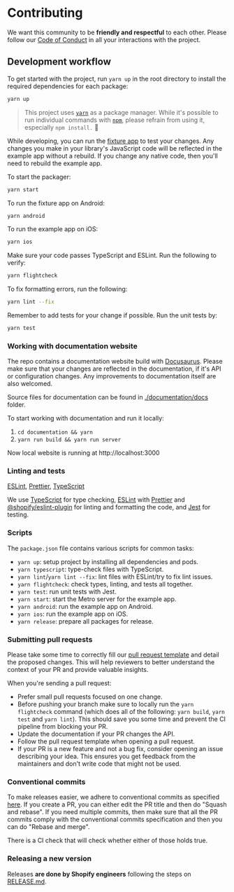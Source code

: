 # Contributing

We want this community to be **friendly and respectful** to each other. Please follow our [Code of Conduct](./CODE_OF_CONDUCT.md) in all your interactions with the project.

## Development workflow

To get started with the project, run `yarn up` in the root directory to install the required dependencies for each package:

```sh
yarn up
```

>  This project uses [`yarn`](https://classic.yarnpkg.com/) as a package manager. While it's possible to run individual commands with [`npm`](https://github.com/npm/cli), please refrain from using it, especially `npm install.` 🙅

While developing, you can run the [fixture app](/fixture/) to test your changes. Any changes you make in your library's JavaScript code will be reflected in the example app without a rebuild. If you change any native code, then you'll need to rebuild the example app.

To start the packager:

```sh
yarn start
```

To run the fixture app on Android:

```sh
yarn android
```

To run the example app on iOS:

```sh
yarn ios
```

Make sure your code passes TypeScript and ESLint. Run the following to verify:

```sh
yarn flightcheck
```

To fix formatting errors, run the following:

```sh
yarn lint --fix
```

Remember to add tests for your change if possible. Run the unit tests by:

```sh
yarn test
```

###  Working with documentation website

The repo contains a documentation website build with [Docusaurus](https://docusaurus.io/). Please make sure that your changes are reflected in the documentation, if it's API or configuration changes. Any improvements to documentation itself are also welcomed.

Source files for documentation can be found in [./documentation/docs](./documentation/docs) folder.

To start working with documentation and run it locally:

1. `cd documentation && yarn`
2. `yarn run build && yarn run server`

Now local website is running at http://localhost:3000

### Linting and tests

[ESLint](https://eslint.org/), [Prettier](https://prettier.io/), [TypeScript](https://www.typescriptlang.org/)

We use [TypeScript](https://www.typescriptlang.org/) for type checking, [ESLint](https://eslint.org/) with [Prettier](https://prettier.io/) and [@shopify/eslint-plugin](https://www.npmjs.com/package/@shopify/eslint-plugin) for linting and formatting the code, and [Jest](https://jestjs.io/) for testing.


### Scripts

The `package.json` file contains various scripts for common tasks:

- `yarn up`: setup project by installing all dependencies and pods.
- `yarn typescript`: type-check files with TypeScript.
- `yarn lint`/`yarn lint --fix`: lint files with ESLint/try to fix lint issues.
- `yarn flightcheck`: check types, linting, and tests all together.
- `yarn test`: run unit tests with Jest.
- `yarn start`: start the Metro server for the example app.
- `yarn android`: run the example app on Android.
- `yarn ios`: run the example app on iOS.
- `yarn release`: prepare all packages for release.

### Submitting pull requests

Please take some time to correctly fill our [pull request template](https://github.com/Shopify/react-native-performance/blob/main/.github/PULL_REQUEST_TEMPLATE.md) and detail the proposed changes. This will help reviewers to better understand the context of your PR and provide valuable insights.

When you're sending a pull request:

- Prefer small pull requests focused on one change.
- Before pushing your branch make sure to locally run the `yarn flightcheck` command (which does all of the following: `yarn build`, `yarn test` and `yarn lint`). This should save you some time and prevent the CI pipeline from blocking your PR.
- Update the documentation if your PR changes the API.
- Follow the pull request template when opening a pull request.
- If your PR is a new feature and not a bug fix, consider opening an issue describing your idea. This ensures you get feedback from the maintainers and don't write code that might not be used.

### Conventional commits

To make releases easier, we adhere to conventional commits as specified [here](https://www.conventionalcommits.org/en/v1.0.0/).
If you create a PR, you can either edit the PR title and then do "Squash and rebase". If you need multiple commits, then make sure that all the PR commits comply with the conventional commits specification and then you can do "Rebase and merge".

There is a CI check that will check whether either of those holds true.

### Releasing a new version

Releases **are done by Shopify engineers** following the steps on [RELEASE.md](./RELEASE.md).
